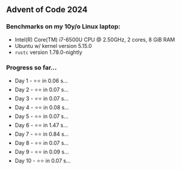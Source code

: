 ## Advent of Code 2024

### Benchmarks on my 10y/o Linux laptop: 

- Intel(R) Core(TM) i7-6500U CPU @ 2.50GHz, 2 cores, 8 GiB RAM
- Ubuntu w/ kernel version 5.15.0
- `rustc` version 1.78.0-nightly

### Progress so far...

- Day 1 - ⭐⭐ in 0.06 s...
- Day 2 - ⭐⭐ in 0.07 s...
- Day 3 - ⭐⭐ in 0.07 s...
- Day 4 - ⭐⭐ in 0.08 s...
- Day 5 - ⭐⭐ in 0.07 s...
- Day 6 - ⭐⭐ in 1.47 s...
- Day 7 - ⭐⭐ in 0.84 s...
- Day 8 - ⭐⭐ in 0.07 s...
- Day 9 - ⭐⭐ in 0.09 s...
- Day 10 - ⭐⭐ in 0.07 s...